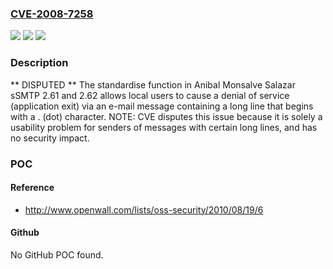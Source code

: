 ### [CVE-2008-7258](https://cve.mitre.org/cgi-bin/cvename.cgi?name=CVE-2008-7258)
![](https://img.shields.io/static/v1?label=Product&message=n%2Fa&color=blue)
![](https://img.shields.io/static/v1?label=Version&message=n%2Fa&color=blue)
![](https://img.shields.io/static/v1?label=Vulnerability&message=n%2Fa&color=brighgreen)

### Description

** DISPUTED **  The standardise function in Anibal Monsalve Salazar sSMTP 2.61 and 2.62 allows local users to cause a denial of service (application exit) via an e-mail message containing a long line that begins with a . (dot) character.  NOTE: CVE disputes this issue because it is solely a usability problem for senders of messages with certain long lines, and has no security impact.

### POC

#### Reference
- http://www.openwall.com/lists/oss-security/2010/08/19/6

#### Github
No GitHub POC found.

